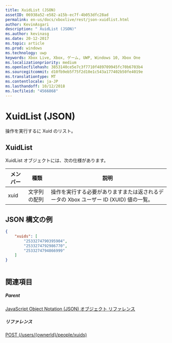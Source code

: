 ```yaml
---
title: XuidList (JSON)
assetID: 06938a52-e582-a15b-ec7f-4b053dfc28ad
permalink: en-us/docs/xboxlive/rest/json-xuidlist.html
author: KevinAsgari
description: " XuidList (JSON)"
ms.author: kevinasg
ms.date: 20-12-2017
ms.topic: article
ms.prod: windows
ms.technology: uwp
keywords: Xbox Live, Xbox, ゲーム, UWP, Windows 10, Xbox One
ms.localizationpriority: medium
ms.openlocfilehash: 3853140ce5e7c3f7710f489709945fc70b6703b4
ms.sourcegitcommit: d10fb9eb5f75f2d10e1c543a177402b50fe4019e
ms.translationtype: MT
ms.contentlocale: ja-JP
ms.lasthandoff: 10/12/2018
ms.locfileid: "4566868"
---
```

# <a name="xuidlist-json"></a>XuidList (JSON)
操作を実行するに Xuid のリスト。 
<a id="ID4EN"></a>

 
## <a name="xuidlist"></a>XuidList
 
XuidList オブジェクトには、次の仕様があります。
 
| メンバー| 種類| 説明| 
| --- | --- | --- | 
| xuid| 文字列の配列| 操作を実行する必要がありますまたは返されるデータの Xbox ユーザー ID (XUID) 値の一覧。| 
  
<a id="ID4EMB"></a>

 
## <a name="sample-json-syntax"></a>JSON 構文の例
 

```json
{
    "xuids": [
        "2533274790395904", 
        "2533274792986770", 
        "2533274794866999"
    ]
}
    
```

  
<a id="ID4EVB"></a>

 
## <a name="see-also"></a>関連項目
 
<a id="ID4EXB"></a>

 
##### <a name="parent"></a>Parent 

[JavaScript Object Notation (JSON) オブジェクト リファレンス](atoc-xboxlivews-reference-json.md)

  
<a id="ID4EBC"></a>

 
##### <a name="reference"></a>リファレンス 

[POST (/users/{ownerId}/people/xuids)](../uri/people/uri-usersowneridpeoplexuidspost.md)

   